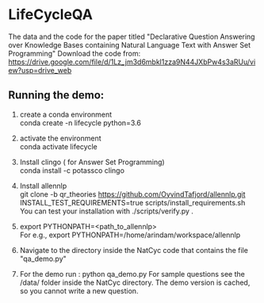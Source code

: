 # LifeCycleQA
The data and the code for the paper titled "Declarative Question Answering over Knowledge Bases containing Natural Language Text with Answer Set Programming"
Download the code from: https://drive.google.com/file/d/1Lz_jm3d6mbkl1zza9N44JXbPw4s3aRUu/view?usp=drive_web

## Running the demo:

1. create a conda environment<br>
conda create -n lifecycle python=3.6

2. activate the environment<br>
conda activate lifecycle

3. Install clingo ( for Answer Set Programming)<br>
conda install -c potassco clingo

4. Install allennlp <br>
git clone -b qr_theories <url>https://github.com/OyvindTafjord/allennlp.git</url> <br>
INSTALL_TEST_REQUIREMENTS=true scripts/install_requirements.sh <br>
You can test your installation with ./scripts/verify.py .

5. export PYTHONPATH=<path_to_allennlp><br>
For e.g., export PYTHONPATH=/home/arindam/workspace/allennlp

6. Navigate to the directory inside the NatCyc code that contains the file "qa_demo.py"<br>

7. For the demo run : python qa_demo.py 
For sample questions see the /data/ folder inside the NatCyc directory. The demo version is cached, so you cannot write a new question.

